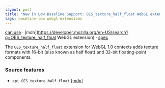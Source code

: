 ```yaml
---
layout: post
title: "New in Low Baseline Support: OES_texture_half_float WebGL extension"
tags: baseline-low webgl-extensions
---
```


[caniuse](https://caniuse.com/?search=oes-texture-half-float) · [mdn](https://developer.mozilla.org/en-US/search?q=OES_texture_half_float WebGL extension) · [spec](https://registry.khronos.org/webgl/extensions/OES_texture_half_float/)

The `OES_texture_half_float` extension for WebGL 1.0 contexts adds texture formats with 16-bit (also known as half float) and 32-bit floating-point components.

### Source features

- ``api.OES_texture_half_float`` [[mdn]](https://developer.mozilla.org/en-US/search?q=api.OES_texture_half_float)
